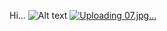 Hi...
![Alt text](images/1710188114559.jpeg)
[![Uploading 07.jpg…]()](https://github.com/hamidsh07/GoldFinger/blob/main/Image/1710188114559.jpeg)
